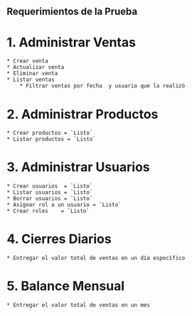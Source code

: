 ## Requerimientos de la Prueba

# 1. Administrar Ventas

    * Crear venta
    * Actualizar venta
    * Eliminar venta
    * Listar ventas
        * Filtrar ventas por fecha  y usuario que la realizó
 
 # 2. Administrar Productos

    * Crear productos = `Listo`
    * Listar productos = `Listo`


 # 3. Administrar Usuarios

    * Crear usuarios  = `Listo`
    * Listar usuarios = `Listo`
    * Borrar usuarios = `Listo`
    * Asignar rol a un usuario = `Listo`
    * Crear roles    = `Listo`
 
 # 4. Cierres Diarios

    * Entregar el valor total de ventas en un día específico

# 5. Balance Mensual

    * Entregar el valor total de ventas en un mes
